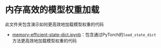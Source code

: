 # 内存高效的模型权重加载

此文件夹包含演示如何更高效地加载模型权重的代码

- [memory-efficient-state-dict.ipynb](memory-efficient-state-dict.ipynb)：包含通过PyTorch的`load_state_dict`方法更高效地加载模型权重的代码
